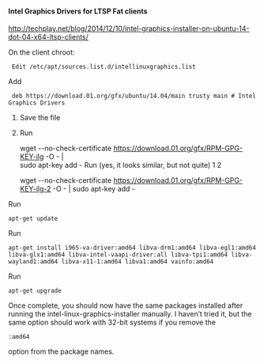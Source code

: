 #### Intel Graphics Drivers for LTSP Fat clients
http://techplay.net/blog/2014/12/10/intel-graphics-installer-on-ubuntu-14-dot-04-x64-ltsp-clients/

On the client chroot:

     Edit /etc/apt/sources.list.d/intellinuxgraphics.list
Add


     deb https://download.01.org/gfx/ubuntu/14.04/main trusty main # Intel Graphics Drivers
1. Save the file
2. Run


     wget --no-check-certificate https://download.01.org/gfx/RPM-GPG-KEY-ilg -O - | \
     sudo apt-key add -
Run (yes, it looks similar, but not quite)
1
2


    wget --no-check-certificate https://download.01.org/gfx/RPM-GPG-KEY-ilg-2 -O - |
    sudo apt-key add -


Run

    apt-get update

Run

    apt-get install i965-va-driver:amd64 libva-drm1:amd64 libva-egl1:amd64 libva-glx1:amd64 libva-intel-vaapi-driver:all libva-tpi1:amd64 libva-wayland1:amd64 libva-x11-1:amd64 libva1:amd64 vainfo:amd64

Run

    apt-get upgrade

Once complete, you should now have the same packages installed after running the intel-linux-graphics-installer manually. I haven’t tried it, but the same option should work with 32-bit systems if you remove the

    :amd64

option from the package names.
